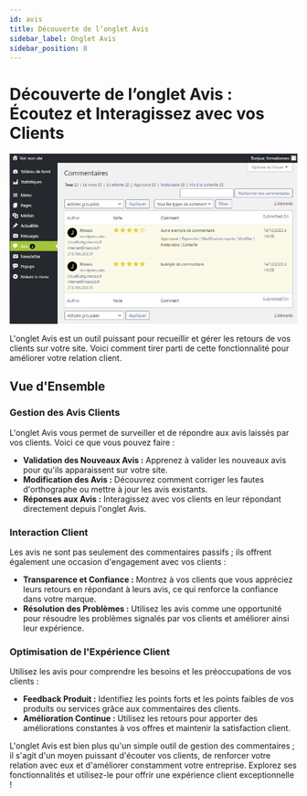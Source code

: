 ```yaml
---
id: avis
title: Découverte de l’onglet Avis
sidebar_label: Onglet Avis
sidebar_position: 8
---
```


# Découverte de l’onglet Avis : Écoutez et Interagissez avec vos Clients

![Avis](./img/14.jpg)

L'onglet Avis est un outil puissant pour recueillir et gérer les retours de vos clients sur votre site. Voici comment tirer parti de cette fonctionnalité pour améliorer votre relation client.

## Vue d'Ensemble

### Gestion des Avis Clients

L'onglet Avis vous permet de surveiller et de répondre aux avis laissés par vos clients. Voici ce que vous pouvez faire :

- **Validation des Nouveaux Avis :** Apprenez à valider les nouveaux avis pour qu'ils apparaissent sur votre site.
- **Modification des Avis :** Découvrez comment corriger les fautes d'orthographe ou mettre à jour les avis existants.
- **Réponses aux Avis :** Interagissez avec vos clients en leur répondant directement depuis l'onglet Avis.

### Interaction Client

Les avis ne sont pas seulement des commentaires passifs ; ils offrent également une occasion d'engagement avec vos clients :

- **Transparence et Confiance :** Montrez à vos clients que vous appréciez leurs retours en répondant à leurs avis, ce qui renforce la confiance dans votre marque.
- **Résolution des Problèmes :** Utilisez les avis comme une opportunité pour résoudre les problèmes signalés par vos clients et améliorer ainsi leur expérience.

### Optimisation de l'Expérience Client

Utilisez les avis pour comprendre les besoins et les préoccupations de vos clients :

- **Feedback Produit :** Identifiez les points forts et les points faibles de vos produits ou services grâce aux commentaires des clients.
- **Amélioration Continue :** Utilisez les retours pour apporter des améliorations constantes à vos offres et maintenir la satisfaction client.

L'onglet Avis est bien plus qu'un simple outil de gestion des commentaires ; il s'agit d'un moyen puissant d'écouter vos clients, de renforcer votre relation avec eux et d'améliorer constamment votre entreprise. Explorez ses fonctionnalités et utilisez-le pour offrir une expérience client exceptionnelle !
